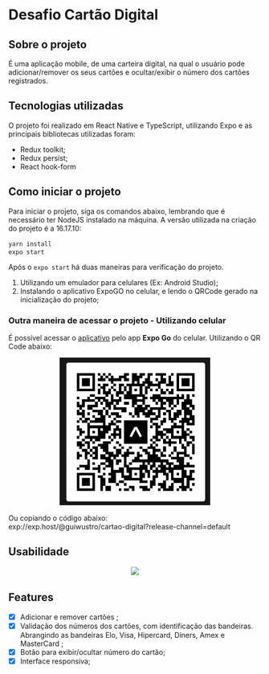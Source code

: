 # Desafio Cartão Digital

## Sobre o projeto

É uma aplicação mobile, de uma carteira digital, na qual o usuário pode
adicionar/remover os seus cartões e ocultar/exibir o número dos cartões
registrados.

## Tecnologias utilizadas

O projeto foi realizado em React Native e TypeScript, utilizando Expo e as
principais bibliotecas utilizadas foram:

- Redux toolkit;
- Redux persist;
- React hook-form

## Como iniciar o projeto

Para iniciar o projeto, siga os comandos abaixo, lembrando que é necessário ter
NodeJS instalado na máquina. A versão utilizada na criação do projeto é a
16.17.10:

```
yarn install
expo start
```

Após o <code>expo start</code> há duas maneiras para verificação do projeto.

1. Utilizando um emulador para celulares (Ex: Android Studio);
2. Instalando o aplicativo ExpoGO no celular, e lendo o QRCode gerado na
   inicialização do projeto;

### Outra maneira de acessar o projeto - Utilizando celular

É possível acessar o
<a href="https://expo.dev/@guiwustro/cartao-digital">aplicativo</a> pelo app
<b>Expo Go</b> do celular. Utilizando o QR Code abaixo:

<div align="center">
<img src="./screenshots/QRCode.jpg" width="300"/>
</div>

Ou copiando o código abaixo: </br>
exp://exp.host/@guiwustro/cartao-digital?release-channel=default

## Usabilidade

<div align="center">
<!-- COLOCAR UM GIF UTILIZANDO A APLICAÇÃO! -->
<img src="./screenshots/project-gif.gif" width="300"/>
</div>

## Features

- [x] Adicionar e remover cartões ;
- [x] Validação dos números dos cartões, com identificação das bandeiras.
      Abrangindo as bandeiras Elo, Visa, Hipercard, Diners, Amex e MasterCard ;
- [x] Botão para exibir/ocultar número do cartão;
- [x] Interface responsiva;
